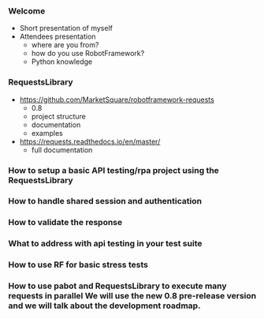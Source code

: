 
### Welcome
- Short presentation of myself
- Attendees presentation
  - where are you from?
  - how do you use RobotFramework?
  - Python knowledge

### RequestsLibrary
- https://github.com/MarketSquare/robotframework-requests
  - 0.8
  - project structure
  - documentation 
  - examples
- https://requests.readthedocs.io/en/master/
  - full documentation

### How to setup a basic API testing/rpa project using the RequestsLibrary
### How to handle shared session and authentication
### How to validate the response
### What to address with api testing in your test suite
### How to use RF for basic stress tests
### How to use pabot and RequestsLibrary to execute many requests in parallel We will use the new 0.8 pre-release version and we will talk about the development roadmap.
